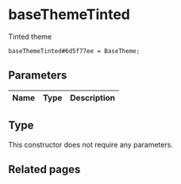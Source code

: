 # baseThemeTinted
Tinted theme

```
baseThemeTinted#6d5f77ee = BaseTheme;
```

## Parameters
| Name | Type | Description |
| ---- | :----: | ----------- |


## Type
This constructor does not require any parameters.

## Related pages
